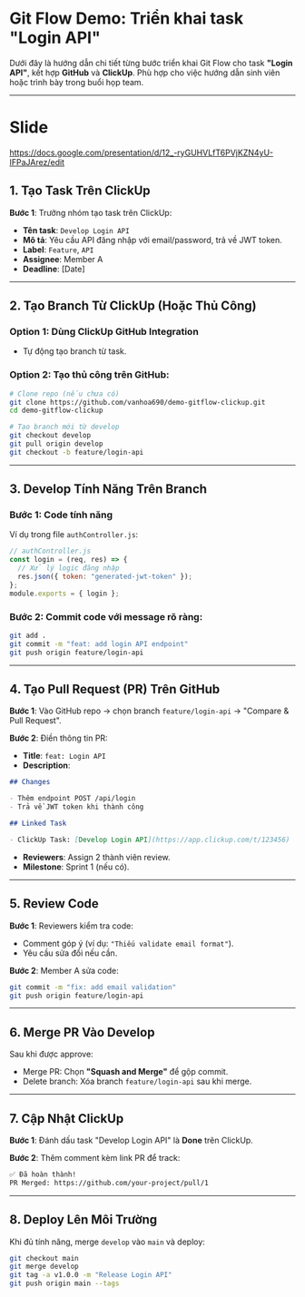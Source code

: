 # Git Flow Demo: Triển khai task "Login API"

Dưới đây là hướng dẫn chi tiết từng bước triển khai Git Flow cho task **"Login API"**, kết hợp **GitHub** và **ClickUp**. Phù hợp cho việc hướng dẫn sinh viên hoặc trình bày trong buổi họp team.

---

# Slide

https://docs.google.com/presentation/d/12_-ryGUHVLfT6PVjKZN4yU-IFPaJArez/edit

## 1. Tạo Task Trên ClickUp

**Bước 1**: Trưởng nhóm tạo task trên ClickUp:

- **Tên task**: `Develop Login API`
- **Mô tả**: Yêu cầu API đăng nhập với email/password, trả về JWT token.
- **Label**: `Feature`, `API`
- **Assignee**: Member A
- **Deadline**: [Date]

---

## 2. Tạo Branch Từ ClickUp (Hoặc Thủ Công)

### Option 1: Dùng ClickUp GitHub Integration

- Tự động tạo branch từ task.

### Option 2: Tạo thủ công trên GitHub:

```bash
# Clone repo (nếu chưa có)
git clone https://github.com/vanhoa690/demo-gitflow-clickup.git
cd demo-gitflow-clickup

# Tạo branch mới từ develop
git checkout develop
git pull origin develop
git checkout -b feature/login-api
```

---

## 3. Develop Tính Năng Trên Branch

### Bước 1: Code tính năng

Ví dụ trong file `authController.js`:

```javascript
// authController.js
const login = (req, res) => {
  // Xử lý logic đăng nhập
  res.json({ token: "generated-jwt-token" });
};
module.exports = { login };
```

### Bước 2: Commit code với message rõ ràng:

```bash
git add .
git commit -m "feat: add login API endpoint"
git push origin feature/login-api
```

---

## 4. Tạo Pull Request (PR) Trên GitHub

**Bước 1**: Vào GitHub repo → chọn branch `feature/login-api` → "Compare & Pull Request".

**Bước 2**: Điền thông tin PR:

- **Title**: `feat: Login API`
- **Description**:

```markdown
## Changes

- Thêm endpoint POST /api/login
- Trả về JWT token khi thành công

## Linked Task

- ClickUp Task: [Develop Login API](https://app.clickup.com/t/123456)
```

- **Reviewers**: Assign 2 thành viên review.
- **Milestone**: Sprint 1 (nếu có).

---

## 5. Review Code

**Bước 1**: Reviewers kiểm tra code:

- Comment góp ý (ví dụ: `"Thiếu validate email format"`).
- Yêu cầu sửa đổi nếu cần.

**Bước 2**: Member A sửa code:

```bash
git commit -m "fix: add email validation"
git push origin feature/login-api
```

---

## 6. Merge PR Vào Develop

Sau khi được approve:

- Merge PR: Chọn **"Squash and Merge"** để gộp commit.
- Delete branch: Xóa branch `feature/login-api` sau khi merge.

---

## 7. Cập Nhật ClickUp

**Bước 1**: Đánh dấu task "Develop Login API" là **Done** trên ClickUp.

**Bước 2**: Thêm comment kèm link PR để track:

```markdown
✅ Đã hoàn thành!  
PR Merged: https://github.com/your-project/pull/1
```

---

## 8. Deploy Lên Môi Trường

Khi đủ tính năng, merge `develop` vào `main` và deploy:

```bash
git checkout main
git merge develop
git tag -a v1.0.0 -m "Release Login API"
git push origin main --tags
```
